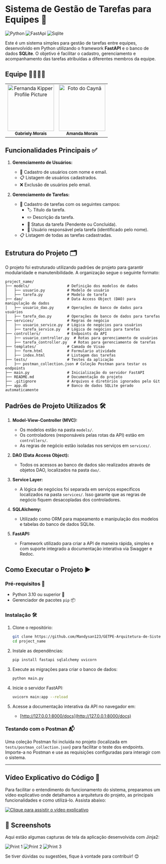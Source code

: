 # Sistema de Gestão de Tarefas para Equipes 🚀

![Python](https://img.shields.io/badge/Python-FFD43B?style=for-the-badge&logo=python&logoColor=blue)
![FastApi](https://img.shields.io/badge/fastapi-109989?style=for-the-badge&logo=FASTAPI&logoColor=white)
![Sqlite](https://img.shields.io/badge/Sqlite-003B57?style=for-the-badge&logo=sqlite&logoColor=white)

Este é um sistema simples para gestão de tarefas entre equipes, desenvolvido em Python utilizando o framework **FastAPI** e o banco de dados **SQLite**. O objetivo é facilitar o cadastro, gerenciamento e acompanhamento das tarefas atribuídas a diferentes membros da equipe.

## Equipe 👩‍💻👩‍💻
<table align="center">
  <tr>
    <td align="center">
      <a href="#">
        <img src="https://avatars.githubusercontent.com/u/105436281?v=4" width="150px;" alt="Fernanda Kipper Profile Picture"/><br>
        <sub>
          <b>Gabriely Morais</b>
        </sub>
      </a>
    </td>
    <td align="center">
      <a href="https://github.com/Mandysan123">
        <img src="https://avatars.githubusercontent.com/u/105436946?v=4" width="150px;" alt="Foto do Caynã"/><br>
        <sub>
          <b>Amanda Morais</b>
        </sub>
      </a>
    </td>
  </tr>
</table>

## Funcionalidades Principais ✅

1. **Gerenciamento de Usuários:**
   - 👤 Cadastro de usuários com nome e email.
   - 📋 Listagem de usuários cadastrados.
   - ❌ Exclusão de usuários pelo email.

2. **Gerenciamento de Tarefas:**
   - 📝 Cadastro de tarefas com os seguintes campos:
     - 🏷️ Título da tarefa.
     - ✏️ Descrição da tarefa.
     - 🔄 Status da tarefa (Pendente ou Concluída).
     - 👥 Usuário responsável pela tarefa (identificado pelo nome).
   - 📋 Listagem de todas as tarefas cadastradas.

## Estrutura do Projeto 🗂️

O projeto foi estruturado utilizando padrões de projeto para garantir modularidade e manutenibilidade. A organização segue o seguinte formato:

```plaintext
project_name/
├── models/                 # Definição dos modelos de dados
│   ├── usuario.py          # Modelo de usuário
│   ├── tarefa.py           # Modelo de tarefa
├── dao/                    # Data Access Object (DAO) para manipulação de dados
│   ├── usuario_dao.py      # Operações de banco de dados para usuários
│   ├── tarefa_dao.py       # Operações de banco de dados para tarefas
├── services/               # Regras de negócio
│   ├── usuario_service.py  # Lógica de negócios para usuários
│   ├── tarefa_service.py   # Lógica de negócios para tarefas
├── controllers/            # Endpoints da API
│   ├── usuario_controller.py  # Rotas para gerenciamento de usuários
│   ├── tarefa_controller.py   # Rotas para gerenciamento de tarefas
├── templates/              # Camada de Visao
│   ├── form.html           # Formulario atividade
│   ├── index.html          # Listagem das tarefas
├── tests/                  # Testes da aplicação
│   ├── postman_collection.json # Coleção Postman para testar os endpoints
├── main.py                 # Inicialização do servidor FastAPI
├── README.md               # Documentação do projeto
├── .gitignore              # Arquivos e diretórios ignorados pelo Git
├── app.db                  # Banco de dados SQLite gerado automaticamente
```

## Padrões de Projeto Utilizados 🛠️

1. **Model-View-Controller (MVC):**
   - Os modelos estão na pasta `models/`.
   - Os controladores (responsáveis pelas rotas da API) estão em `controllers/`.
   - As regras de negócio estão isoladas nos serviços em `services/`.

2. **DAO (Data Access Object):**
   - Todos os acessos ao banco de dados são realizados através de objetos DAO, localizados na pasta `dao/`.

3. **Service Layer:**
   - A lógica de negócios foi separada em serviços específicos localizados na pasta `services/`. Isso garante que as regras de negócio fiquem desacopladas dos controladores.

4. **SQLAlchemy:**
   - Utilizado como ORM para mapeamento e manipulação dos modelos e tabelas do banco de dados SQLite.

5. **FastAPI:**
   - Framework utilizado para criar a API de maneira rápida, simples e com suporte integrado a documentação interativa via Swagger e Redoc.

## Como Executar o Projeto ▶️

### Pré-requisitos 🛑

- Python 3.10 ou superior 🐍
- Gerenciador de pacotes `pip` 📦

### Instalação 🛠️

1. Clone o repositório:
   ```bash
   git clone https://github.com/Mandysan123/GETPE-Arquitetura-de-Sistemas.git
   cd project_name
   ```

3. Instale as dependências:
   ```bash
   pip install fastapi sqlalchemy uvicorn
   ```

4. Execute as migrações para criar o banco de dados:
   ```bash
   python main.py
   ```

5. Inicie o servidor FastAPI:
   ```bash
   uvicorn main:app --reload
   ```

6. Acesse a documentação interativa da API no navegador em:
   - [http://127.0.0.1:8000/docs](http://127.0.0.1:8000/docs)

### Testando com o Postman 📬

Uma coleção Postman foi incluída no projeto (localizada em `tests/postman_collection.json`) para facilitar o teste dos endpoints. Importe-a no Postman e use as requisições configuradas para interagir com o sistema.

---

## Vídeo Explicativo do Código 🎥  

Para facilitar o entendimento do funcionamento do sistema, preparamos um vídeo explicativo onde detalhamos a arquitetura do projeto, as principais funcionalidades e como utilizá-lo. Assista abaixo:  

[![Clique para assistir o vídeo explicativo](https://img.youtube.com/vi/SEU_VIDEO_ID/maxresdefault.jpg)](https://youtu.be/1omB555DWq8?si=zkCwVLFVzxN5P9zL)

## 📸 Screenshots

Aqui estão algumas capturas de tela da aplicação desenvolvida com Jinja2:

<!-- Adicione suas imagens abaixo -->
![Print 1](GETPE-Arquitetura-de-Sistemas/prints/image1.jpeg)
![Print 2](GETPE-Arquitetura-de-Sistemas/prints/image2.jpeg)
![Print 3](GETPE-Arquitetura-de-Sistemas/prints/image3.jpeg)


Se tiver dúvidas ou sugestões, fique à vontade para contribuir! 😊
